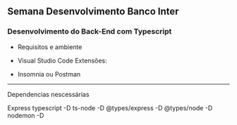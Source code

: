 ## Semana Desenvolvimento Banco Inter

### Desenvolvimento do Back-End com Typescript

- Requisitos e ambiente 

- Visual Studio Code
  Extensões:
- Insomnia ou Postman


---
Dependencias nescessárias

Express
typescript -D
ts-node -D 
@types/express -D
@types/node -D
nodemon -D
